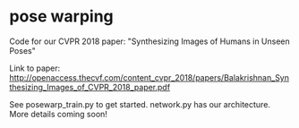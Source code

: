 # pose warping

Code for our CVPR 2018 paper: "Synthesizing Images of Humans in Unseen Poses"

Link to paper: http://openaccess.thecvf.com/content_cvpr_2018/papers/Balakrishnan_Synthesizing_Images_of_CVPR_2018_paper.pdf

See posewarp_train.py to get started. network.py has our architecture. More details coming soon!
